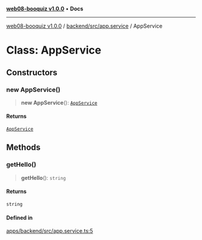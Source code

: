[**web08-booquiz v1.0.0**](../../../../README.md) • **Docs**

***

[web08-booquiz v1.0.0](../../../../modules.md) / [backend/src/app.service](../README.md) / AppService

# Class: AppService

## Constructors

### new AppService()

> **new AppService**(): [`AppService`](AppService.md)

#### Returns

[`AppService`](AppService.md)

## Methods

### getHello()

> **getHello**(): `string`

#### Returns

`string`

#### Defined in

[apps/backend/src/app.service.ts:5](https://github.com/boostcampwm-2024/web08-BooQuiz/blob/7476b6206e2a8c55cace72cc6ee6a8796386519f/apps/backend/src/app.service.ts#L5)
